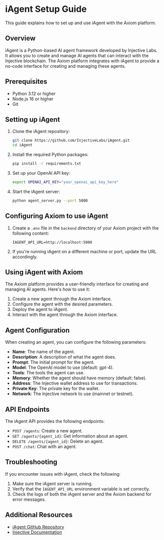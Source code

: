 # iAgent Setup Guide

This guide explains how to set up and use iAgent with the Axiom platform.

## Overview

iAgent is a Python-based AI agent framework developed by Injective Labs. It allows you to create and manage AI agents that can interact with the Injective blockchain. The Axiom platform integrates with iAgent to provide a no-code interface for creating and managing these agents.

## Prerequisites

- Python 3.12 or higher
- Node.js 16 or higher
- Git

## Setting up iAgent

1. Clone the iAgent repository:
   ```bash
   git clone https://github.com/InjectiveLabs/iAgent.git
   cd iAgent
   ```

2. Install the required Python packages:
   ```bash
   pip install -r requirements.txt
   ```

3. Set up your OpenAI API key:
   ```bash
   export OPENAI_API_KEY="your_openai_api_key_here"
   ```

4. Start the iAgent server:
   ```bash
   python agent_server.py --port 5000
   ```

## Configuring Axiom to use iAgent

1. Create a `.env` file in the `backend` directory of your Axiom project with the following content:
   ```
   IAGENT_API_URL=http://localhost:5000
   ```

2. If you're running iAgent on a different machine or port, update the URL accordingly.

## Using iAgent with Axiom

The Axiom platform provides a user-friendly interface for creating and managing AI agents. Here's how to use it:

1. Create a new agent through the Axiom interface.
2. Configure the agent with the desired parameters.
3. Deploy the agent to iAgent.
4. Interact with the agent through the Axiom interface.

## Agent Configuration

When creating an agent, you can configure the following parameters:

- **Name**: The name of the agent.
- **Description**: A description of what the agent does.
- **Prompt**: The initial prompt for the agent.
- **Model**: The OpenAI model to use (default: gpt-4).
- **Tools**: The tools the agent can use.
- **Memory**: Whether the agent should have memory (default: false).
- **Address**: The Injective wallet address to use for transactions.
- **Private Key**: The private key for the wallet.
- **Network**: The Injective network to use (mainnet or testnet).

## API Endpoints

The iAgent API provides the following endpoints:

- `POST /agents`: Create a new agent.
- `GET /agents/{agent_id}`: Get information about an agent.
- `DELETE /agents/{agent_id}`: Delete an agent.
- `POST /chat`: Chat with an agent.

## Troubleshooting

If you encounter issues with iAgent, check the following:

1. Make sure the iAgent server is running.
2. Verify that the `IAGENT_API_URL` environment variable is set correctly.
3. Check the logs of both the iAgent server and the Axiom backend for error messages.

## Additional Resources

- [iAgent GitHub Repository](https://github.com/InjectiveLabs/iAgent)
- [Injective Documentation](https://docs.injective.network/) 